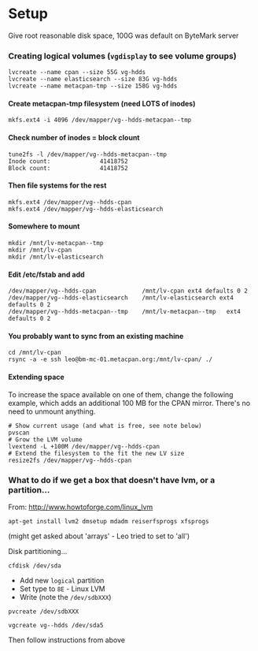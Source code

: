 # Setup

Give root reasonable disk space, 100G was default on ByteMark server

### Creating logical volumes (`vgdisplay` to see volume groups)
```
lvcreate --name cpan --size 55G vg-hdds
lvcreate --name elasticsearch --size 83G vg-hdds
lvcreate --name metacpan-tmp --size 158G vg-hdds
```

#### Create metacpan-tmp filesystem (need LOTS of inodes)
```
mkfs.ext4 -i 4096 /dev/mapper/vg--hdds-metacpan--tmp
```

#### Check number of inodes = block clount
```
tune2fs -l /dev/mapper/vg--hdds-metacpan--tmp
Inode count:              41418752
Block count:              41418752
```

#### Then file systems for the rest
```
mkfs.ext4 /dev/mapper/vg--hdds-cpan
mkfs.ext4 /dev/mapper/vg--hdds-elasticsearch
```

#### Somewhere to mount
```
mkdir /mnt/lv-metacpan--tmp
mkdir /mnt/lv-cpan
mkdir /mnt/lv-elasticsearch
```

#### Edit /etc/fstab and add
```
/dev/mapper/vg--hdds-cpan         	  /mnt/lv-cpan ext4 defaults 0 2
/dev/mapper/vg--hdds-elasticsearch    /mnt/lv-elasticsearch ext4 defaults 0 2
/dev/mapper/vg--hdds-metacpan--tmp    /mnt/lv-metacpan--tmp   ext4 defaults 0 2
```

#### You probably want to sync from an existing machine
```
cd /mnt/lv-cpan
rsync -a -e ssh leo@bm-mc-01.metacpan.org:/mnt/lv-cpan/ ./
```

#### Extending space

To increase the space available on one of them, change the following example, which adds an additional 100 MB for the CPAN mirror. There's no need to unmount anything.

```
# Show current usage (and what is free, see note below)
pvscan
# Grow the LVM volume
lvextend -L +100M /dev/mapper/vg--hdds-cpan
# Extend the filesystem to the fit the new LV size
resize2fs /dev/mapper/vg--hdds-cpan
```

### What to do if we get a box that doesn't have lvm, or a partition...

From: http://www.howtoforge.com/linux_lvm

```
apt-get install lvm2 dmsetup mdadm reiserfsprogs xfsprogs
```
(might get asked about 'arrays' - Leo tried to set to 'all')

Disk partitioning...
```
cfdisk /dev/sda
```

* Add new `logical` partition
* Set type to `8E` - Linux LVM
* Write (note the `/dev/sdbXXX`)

```
pvcreate /dev/sdbXXX
```

```
vgcreate vg--hdds /dev/sda5
```

Then follow instructions from above






